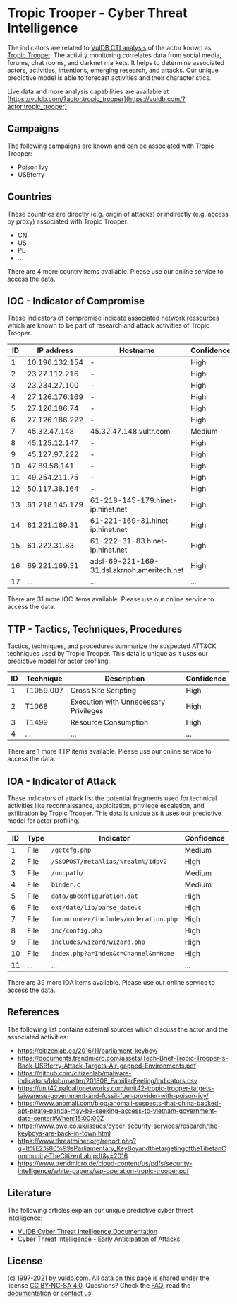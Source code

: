 # Tropic Trooper - Cyber Threat Intelligence

The indicators are related to [VulDB CTI analysis](https://vuldb.com/?doc.cti) of the actor known as [Tropic Trooper](https://vuldb.com/?actor.tropic_trooper). The activity monitoring correlates data from social media, forums, chat rooms, and darknet markets. It helps to determine associated actors, activities, intentions, emerging research, and attacks. Our unique predictive model is able to forecast activities and their characteristics.

Live data and more analysis capabilities are available at [https://vuldb.com/?actor.tropic_trooper](https://vuldb.com/?actor.tropic_trooper)

## Campaigns

The following campaigns are known and can be associated with Tropic Trooper:

* Poison Ivy
* USBferry

## Countries

These countries are directly (e.g. origin of attacks) or indirectly (e.g. access by proxy) associated with Tropic Trooper:

* CN
* US
* PL
* ...

There are 4 more country items available. Please use our online service to access the data.

## IOC - Indicator of Compromise

These indicators of compromise indicate associated network ressources which are known to be part of research and attack activities of Tropic Trooper.

ID | IP address | Hostname | Confidence
-- | ---------- | -------- | ----------
1 | 10.196.132.154 | - | High
2 | 23.27.112.216 | - | High
3 | 23.234.27.100 | - | High
4 | 27.126.176.169 | - | High
5 | 27.126.186.74 | - | High
6 | 27.126.186.222 | - | High
7 | 45.32.47.148 | 45.32.47.148.vultr.com | Medium
8 | 45.125.12.147 | - | High
9 | 45.127.97.222 | - | High
10 | 47.89.58.141 | - | High
11 | 49.254.211.75 | - | High
12 | 50.117.38.164 | - | High
13 | 61.218.145.179 | 61-218-145-179.hinet-ip.hinet.net | High
14 | 61.221.169.31 | 61-221-169-31.hinet-ip.hinet.net | High
15 | 61.222.31.83 | 61-222-31-83.hinet-ip.hinet.net | High
16 | 69.221.169.31 | adsl-69-221-169-31.dsl.akrnoh.ameritech.net | High
17 | ... | ... | ...

There are 31 more IOC items available. Please use our online service to access the data.

## TTP - Tactics, Techniques, Procedures

Tactics, techniques, and procedures summarize the suspected ATT&CK techniques used by Tropic Trooper. This data is unique as it uses our predictive model for actor profiling.

ID | Technique | Description | Confidence
-- | --------- | ----------- | ----------
1 | T1059.007 | Cross Site Scripting | High
2 | T1068 | Execution with Unnecessary Privileges | High
3 | T1499 | Resource Consumption | High
4 | ... | ... | ...

There are 1 more TTP items available. Please use our online service to access the data.

## IOA - Indicator of Attack

These indicators of attack list the potential fragments used for technical activities like reconnaissance, exploitation, privilege escalation, and exfiltration by Tropic Trooper. This data is unique as it uses our predictive model for actor profiling.

ID | Type | Indicator | Confidence
-- | ---- | --------- | ----------
1 | File | `/getcfg.php` | Medium
2 | File | `/SSOPOST/metaAlias/%realm%/idpv2` | High
3 | File | `/uncpath/` | Medium
4 | File | `binder.c` | Medium
5 | File | `data/gbconfiguration.dat` | High
6 | File | `ext/date/lib/parse_date.c` | High
7 | File | `forumrunner/includes/moderation.php` | High
8 | File | `inc/config.php` | High
9 | File | `includes/wizard/wizard.php` | High
10 | File | `index.php?a=Index&c=Channel&m=Home` | High
11 | ... | ... | ...

There are 39 more IOA items available. Please use our online service to access the data.

## References

The following list contains external sources which discuss the actor and the associated activities:

* https://citizenlab.ca/2016/11/parliament-keyboy/
* https://documents.trendmicro.com/assets/Tech-Brief-Tropic-Trooper-s-Back-USBferry-Attack-Targets-Air-gapped-Environments.pdf
* https://github.com/citizenlab/malware-indicators/blob/master/201808_FamiliarFeeling/indicators.csv
* https://unit42.paloaltonetworks.com/unit42-tropic-trooper-targets-taiwanese-government-and-fossil-fuel-provider-with-poison-ivy/
* https://www.anomali.com/blog/anomali-suspects-that-china-backed-apt-pirate-panda-may-be-seeking-access-to-vietnam-government-data-center#When:15:00:00Z
* https://www.pwc.co.uk/issues/cyber-security-services/research/the-keyboys-are-back-in-town.html
* https://www.threatminer.org/report.php?q=It%E2%80%99sParliamentary_KeyBoyandthetargetingoftheTibetanCommunity-TheCitizenLab.pdf&y=2016
* https://www.trendmicro.de/cloud-content/us/pdfs/security-intelligence/white-papers/wp-operation-tropic-trooper.pdf

## Literature

The following articles explain our unique predictive cyber threat intelligence:

* [VulDB Cyber Threat Intelligence Documentation](https://vuldb.com/?doc.cti)
* [Cyber Threat Intelligence - Early Anticipation of Attacks](https://www.scip.ch/en/?labs.20201022)

## License

(c) [1997-2021](https://vuldb.com/?doc.changelog) by [vuldb.com](https://vuldb.com/?doc.about). All data on this page is shared under the license [CC BY-NC-SA 4.0](https://creativecommons.org/licenses/by-nc-sa/4.0/). Questions? Check the [FAQ](https://vuldb.com/?doc.faq), read the [documentation](https://vuldb.com/?doc) or [contact us](https://vuldb.com/?contact)!
